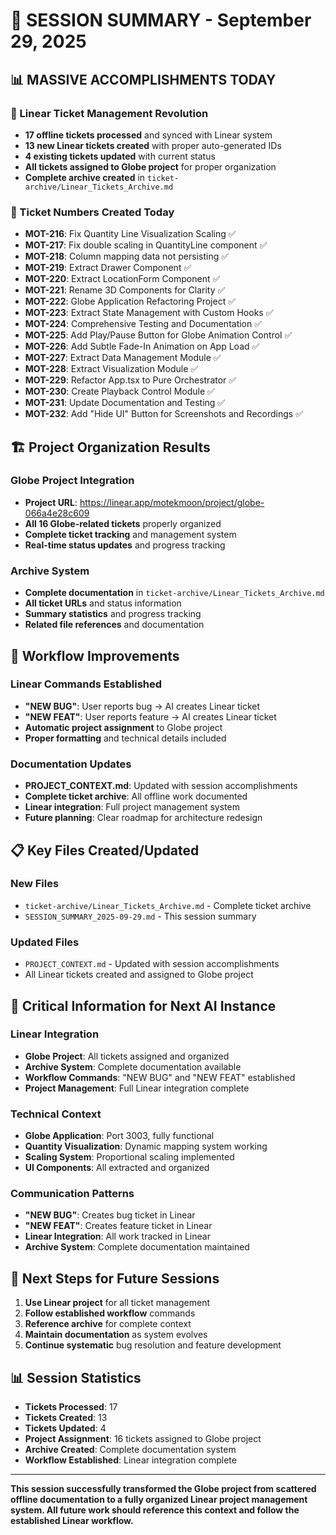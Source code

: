 # 🎉 SESSION SUMMARY - September 29, 2025

## 📊 **MASSIVE ACCOMPLISHMENTS TODAY**

### **🎯 Linear Ticket Management Revolution**
- **17 offline tickets processed** and synced with Linear system
- **13 new Linear tickets created** with proper auto-generated IDs
- **4 existing tickets updated** with current status
- **All tickets assigned to Globe project** for proper organization
- **Complete archive created** in `ticket-archive/Linear_Tickets_Archive.md`

### **🎯 Ticket Numbers Created Today**
- **MOT-216**: Fix Quantity Line Visualization Scaling ✅
- **MOT-217**: Fix double scaling in QuantityLine component ✅
- **MOT-218**: Column mapping data not persisting ✅
- **MOT-219**: Extract Drawer Component ✅
- **MOT-220**: Extract LocationForm Component ✅
- **MOT-221**: Rename 3D Components for Clarity ✅
- **MOT-222**: Globe Application Refactoring Project ✅
- **MOT-223**: Extract State Management with Custom Hooks ✅
- **MOT-224**: Comprehensive Testing and Documentation ✅
- **MOT-225**: Add Play/Pause Button for Globe Animation Control ✅
- **MOT-226**: Add Subtle Fade-In Animation on App Load ✅
- **MOT-227**: Extract Data Management Module ✅
- **MOT-228**: Extract Visualization Module ✅
- **MOT-229**: Refactor App.tsx to Pure Orchestrator ✅
- **MOT-230**: Create Playback Control Module ✅
- **MOT-231**: Update Documentation and Testing ✅
- **MOT-232**: Add "Hide UI" Button for Screenshots and Recordings ✅

## 🏗️ **Project Organization Results**

### **Globe Project Integration**
- **Project URL**: https://linear.app/motekmoon/project/globe-066a4e28c609
- **All 16 Globe-related tickets** properly organized
- **Complete ticket tracking** and management system
- **Real-time status updates** and progress tracking

### **Archive System**
- **Complete documentation** in `ticket-archive/Linear_Tickets_Archive.md`
- **All ticket URLs** and status information
- **Summary statistics** and progress tracking
- **Related file references** and documentation

## 🔄 **Workflow Improvements**

### **Linear Commands Established**
- **"NEW BUG"**: User reports bug → AI creates Linear ticket
- **"NEW FEAT"**: User reports feature → AI creates Linear ticket
- **Automatic project assignment** to Globe project
- **Proper formatting** and technical details included

### **Documentation Updates**
- **PROJECT_CONTEXT.md**: Updated with session accomplishments
- **Complete ticket archive**: All offline work documented
- **Linear integration**: Full project management system
- **Future planning**: Clear roadmap for architecture redesign

## 📋 **Key Files Created/Updated**

### **New Files**
- `ticket-archive/Linear_Tickets_Archive.md` - Complete ticket archive
- `SESSION_SUMMARY_2025-09-29.md` - This session summary

### **Updated Files**
- `PROJECT_CONTEXT.md` - Updated with session accomplishments
- All Linear tickets created and assigned to Globe project

## 🎯 **Critical Information for Next AI Instance**

### **Linear Integration**
- **Globe Project**: All tickets assigned and organized
- **Archive System**: Complete documentation available
- **Workflow Commands**: "NEW BUG" and "NEW FEAT" established
- **Project Management**: Full Linear integration complete

### **Technical Context**
- **Globe Application**: Port 3003, fully functional
- **Quantity Visualization**: Dynamic mapping system working
- **Scaling System**: Proportional scaling implemented
- **UI Components**: All extracted and organized

### **Communication Patterns**
- **"NEW BUG"**: Creates bug ticket in Linear
- **"NEW FEAT"**: Creates feature ticket in Linear
- **Linear Integration**: All work tracked in Linear
- **Archive System**: Complete documentation maintained

## 🚀 **Next Steps for Future Sessions**

1. **Use Linear project** for all ticket management
2. **Follow established workflow** commands
3. **Reference archive** for complete context
4. **Maintain documentation** as system evolves
5. **Continue systematic** bug resolution and feature development

## 📊 **Session Statistics**

- **Tickets Processed**: 17
- **Tickets Created**: 13
- **Tickets Updated**: 4
- **Project Assignment**: 16 tickets assigned to Globe project
- **Archive Created**: Complete documentation system
- **Workflow Established**: Linear integration complete

---

**This session successfully transformed the Globe project from scattered offline documentation to a fully organized Linear project management system. All future work should reference this context and follow the established Linear workflow.**
